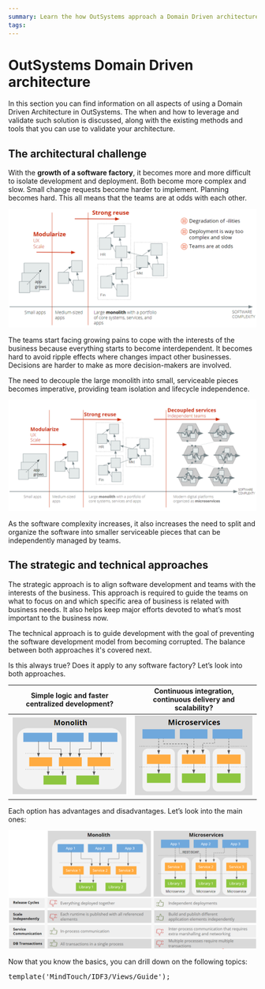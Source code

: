```yaml
---
summary: Learn the how OutSystems approach a Domain Driven architecture.
tags:
---
```


# OutSystems Domain Driven architecture

In this section you can find information on all aspects of using a Domain Driven Architecture in OutSystems. The when and how to leverage and validate such solution is discussed, along with the existing methods and tools that you can use to validate your architecture.

## The architectural challenge

With the **growth of a software factory**, it becomes more and more difficult to isolate development and deployment. Both become more complex and slow. Small change requests become harder to implement. Planning becomes hard. This all means that the teams are at odds with each other.

![domain driven architecture picture](images/outsystems_domain_driven_architecture_0.png?width=900)

The teams start facing growing pains to cope with the interests of the business because everything starts to become interdependent. It becomes hard to avoid ripple effects where changes impact other businesses. Decisions are harder to make as more decision-makers are involved.

The need to decouple the large monolith into small, serviceable pieces becomes imperative, providing team isolation and lifecycle independence.

![reuse picture](images/outsystems_domain_driven_architecture_1.png?width=900)

As the software complexity increases, it also increases the need to split and organize the software into smaller serviceable pieces that can be independently managed by teams.

## The strategic and technical approaches

The strategic approach is to align software development and teams with the interests of the business. This approach is required to guide the teams on what to focus on and which specific area of business is related with business needs. It also helps keep major efforts devoted to what’s most important to the business now.

The technical approach is to guide development with the goal of preventing the software development model from becoming corrupted. The balance between both approaches it's covered next.

Is this always true? Does it apply to any software factory? Let’s look into both approaches.

|Simple logic and faster centralized development?|Continuous integration, continuous delivery and scalability?|
|--|--|
|![monlith](images/outsystems_domain_driven_architecture_2.png?width=375)|![](images/outsystems_domain_driven_architecture_3.png?width=375)|

   
Each option has advantages and disadvantages. Let’s look into the main ones:

![microservices](images/outsystems_domain_driven_architecture_4.png?width=900)

Now that you know the basics, you can drill down on the following topics:

<pre class="script">
template('MindTouch/IDF3/Views/Guide');</pre>




